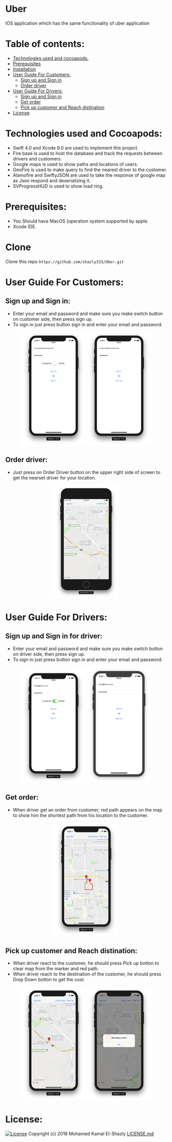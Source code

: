 # Uber
IOS application which has the same functionality of uber application

Table of contents:
=================

<!--ts-->
   * [Technologies used and cocoapods.](#technologies-used-and-cocoapods)
   * [Prerequisites](#prerequisites)
   * [Installation](#clone)
   * [User Guide For Customers:](#user-guide-for-customers)
      * [Sign up and Sign in](#sign-up-and-sign-in)
      * [Order driver](#order-driver)
   * [User Guide For Drivers:](#user-guide-for-drivers)
      * [Sign up and Sign in](#sign-up-and-sign-in-for-driver)
      * [Get order](#get-order)
      * [Pick up customer and Reach distination](#pick-up-customer-and-reach-distination)
   * [License](#license)
<!--te-->

Technologies used and Cocoapods:
===========

  - Swift 4.0 and Xcode 9.0 are used to implement this project.
  - Fire base is used to host the database and track the requests between drivers and customers.
  - Google maps is used to show paths and locations of users.
  - GeoFire is used to make query to find the nearest driver to the customer.
  - Alamofire and SwiftyJSON are used to take the response of google map as Json respond and deserializing it.
  - SVProgressHUD is used to show load ring.
  
Prerequisites:
=============

  - You Should have MacOS (operation system supported by apple.
  - Xcode IDE.

Clone
=====
  Clone this repo `https://github.com/shazly333/Uber.git`
  
User Guide For Customers:
=======================
  
  Sign up and Sign in:
  -------------------
  
  - Enter your email and password and make sure you make switch button on customer side, then press sign up.
  - To sign in just press button sign in and enter your email and password.
  <p align="center">
  <img src="images/signupcustomer.png" width = "200">
    <img src="images/signincustomer.png" width = "200">
  </p>
  
  Order driver:
  -------------
  
  - Just press on Order Driver button on the upper right side of screen to get the nearset driver for your location.
  
  <p align="center">
  <img src="images/order.png" width = "200">  </p>
  
User Guide For Drivers:
=======================

  Sign up and Sign in for driver:
  ------------------------------
  
  - Enter your email and password and make sure you make switch button on driver side, then press sign up.
  - To sign in just press button sign in and enter your email and password.
  <p align="center">
  <img src="images/signupdriver.png" width = "200">
    <img src="images/signindriver.png" width = "200">
  </p>
  
  Get order:
  ---------
  - When driver get an order from customer, red path appears on the map to show him the shortest path from his location to the       customer.
  
   <p align="center">
  <img src="images/path.png" width = "200">  </p>
  
 
  Pick up customer and Reach distination:
  ---------------------------------------

- When driver react to the customer, he should press Pick up botton to clear map from the marker and red path.
- When driver reach to the destination of the customer, he should press Drop Down botton to get the cost.

<p align="center">
  <img src="images/pickup.png" width = "200">
    <img src="images/cost.png" width = "200">
  </p>

License:
========

[![License](http://img.shields.io/:license-mit-blue.svg?style=flat-square)](http://badges.mit-license.org)
Copyright (c) 2018 Mohamed Kamal El-Shazly
[LICENSE.md](https://github.com/Magho/weather-app-/blob/master/LICENSE)
